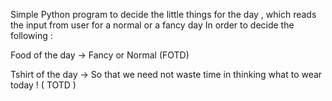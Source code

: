 Simple Python program to decide the little things for the day ,  which reads the input from user for a normal or a fancy day 
In order to decide the following :

Food of the day -> Fancy or Normal   (FOTD)

Tshirt of the day -> So that we need not waste time in thinking what to wear today !  ( TOTD ) 

